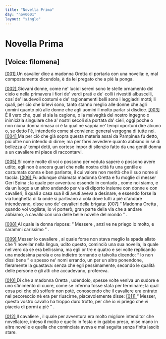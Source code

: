```yaml
---
title: "Novella Prima"
day: "nov0601"
layout: "single"
---
```

<div id="nov0601" type="novella" who="filomena">
 <h1>
  Novella Prima
 </h1>
 <p>
  <h2>
   [Voice: filomena]
  </h2>
 </p>
 <argument>
  <p>
   <a href="{{ site.baseurl }}enDecameron/nov0601#p06010001" id="p06010001">
    [001]
   </a>
   Un
   <name persref="cavaliere-0601" type="person">
    cavalier
   </name>
   dice a
   <name persref="oretta" type="person">
    madonna Oretta
   </name>
   di portarla con una novella: e, mal compostamente dicendola, &egrave; da lei pregato che a pi&egrave; la ponga.
  </p>
 </argument>
 <div3 type="commentary" who="filomena">
  <p>
   <a href="{{ site.baseurl }}enDecameron/nov0601#p06010002" id="p06010002">
    [002]
   </a>
   Giovani donne, come ne' lucidi sereni sono le stelle ornamento del cielo e nella primavera i fiori de' verdi prati e de' colli i rivestiti albuscelli, cos&iacute; de' laudevoli costumi e de' ragionamenti belli sono i leggiadri motti; li quali, per ci&ograve; che brievi sono, tanto stanno meglio alle donne che agli uomini quanto pi&uacute; alle donne che agli uomini il molto parlar si disdice.
   <a href="{{ site.baseurl }}enDecameron/nov0601#p06010003" id="p06010003">
    [003]
   </a>
   &Egrave; il vero che, qual si sia la cagione, o la malvagit&agrave; del nostro ingegno o inimicizia singulare che a' nostri secoli sia portata da' cieli, oggi poche o non niuna donna rimasa ci &egrave; la qual ne sappia ne' tempi oportuni dire alcuno o, se detto l'&egrave;, intenderlo come si conviene: general vergogna di tutte noi.
   <a href="{{ site.baseurl }}enDecameron/nov0601#p06010004" id="p06010004">
    [004]
   </a>
   Ma per ci&ograve; che gi&agrave; sopra questa materia assai da
   <name persref="pampinea" type="person">
    Pampinea
   </name>
   fu detto, pi&uacute; oltre non intendo di dirne; ma per farvi avvedere quanto abbiano in s&eacute; di bellezza a' tempi detti, un cortese impor di silenzio fatto da una
   <name persref="oretta" type="person">
    gentil donna
   </name>
   a un
   <name persref="cavaliere-0601" type="person">
    cavaliere
   </name>
   mi piace di raccontarvi.
  </p>
 </div3>
 <p>
  <a href="{{ site.baseurl }}enDecameron/nov0601#p06010005" id="p06010005">
   [005]
  </a>
  S&iacute; come molte di voi o possono per veduta sapere o possono avere udito, egli non &egrave; ancora guari che nella
  <name placeref="firenze" type="place">
   nostra citt&agrave;
  </name>
  fu una gentile e costumata donna e ben parlante, il cui valore non merit&ograve; che il suo nome si taccia.
  <a href="{{ site.baseurl }}enDecameron/nov0601#p06010006" id="p06010006">
   [006]
  </a>
  Fu adunque chiamata
  <name persref="oretta" type="person">
   madonna Oretta
  </name>
  e fu moglie di messer
  <name persref="gerispina" type="person">
   Geri Spina
  </name>
  ; la quale per avventura essendo in
  <name placeref="contado-0601" type="place">
   contado
  </name>
  , come noi siamo, e da un luogo a un altro andando per via di diporto insieme con donne e con cavalieri, li quali a casa sua il d&iacute; avuti aveva a desinare, e essendo forse la via lunghetta di l&agrave; onde si partivano a col&agrave; dove tutti a pi&egrave; d'andare intendevano, disse uno de' cavalieri della brigata:
  <a href="{{ site.baseurl }}enDecameron/nov0601#p06010007" id="p06010007">
   [007]
  </a>
  <q direct="unspecified" who="cavaliere-0601">
   <name persref="oretta" type="person">
    Madonna Oretta
   </name>
   , quando voi vogliate, io vi porter&ograve;, gran parte della via che a andare abbiamo, a cavallo con una delle belle novelle del mondo
  </q>
  .
 </p>
 <p>
  <a href="{{ site.baseurl }}enDecameron/nov0601#p06010008" id="p06010008">
   [008]
  </a>
  Al quale
  <name persref="oretta" type="person">
   la donna
  </name>
  rispose:
  <q direct="unspecified" who="oretta">
   <name persref="cavaliere-0601" type="person">
    Messere
   </name>
   , anzi ve ne priego io molto, e sarammi carissimo
  </q>
  .
 </p>
 <p>
  <a href="{{ site.baseurl }}enDecameron/nov0601#p06010009" id="p06010009">
   [009]
  </a>
  Messer lo
  <name persref="cavaliere-0601" type="person">
   cavaliere
  </name>
  , al quale forse non stava meglio la spada allato che 'l novellar nella lingua, udito questo, cominci&ograve; una sua novella, la quale nel vero da s&eacute; era bellissima, ma egli or tre e quatro e sei volte replicando una medesima parola e ora indietro tornando e talvolta dicendo:
  <q direct="unspecified" who="cavaliere-0601">
   Io non dissi bene
  </q>
  e spesso ne' nomi errando, un per un altro ponendone, fieramente la guastava: senza che egli pessimamente, secondo le qualit&agrave; delle persone e gli atti che accadevano, profereva.
 </p>
 <p>
  <a href="{{ site.baseurl }}enDecameron/nov0601#p06010010" id="p06010010">
   [010]
  </a>
  Di che a madonna
  <name persref="oretta" type="person">
   Oretta
  </name>
  , udendolo, spesse volte veniva un sudore e uno sfinimento di cuore, come se inferma fosse stata per terminare; la qual cosa poi che pi&uacute; sofferir non pot&eacute;, conoscendo che il
  <name persref="cavaliere-0601" type="person">
   cavaliere
  </name>
  era entrato nel pecoreccio n&eacute; era per riuscirne, piacevolemente disse:
  <a href="{{ site.baseurl }}enDecameron/nov0601#p06010011" id="p06010011">
   [011]
  </a>
  <q direct="unspecified" who="oretta">
   Messer, questo vostro cavallo ha troppo duro trotto, per che io vi priego che vi piaccia di pormi a pi&egrave;
  </q>
  .
 </p>
 <p>
  <a href="{{ site.baseurl }}enDecameron/nov0601#p06010012" id="p06010012">
   [012]
  </a>
  Il
  <name persref="cavaliere-0601" type="person">
   cavaliere
  </name>
  , il quale per avventura era molto migliore intenditor che novellatore, inteso il motto e quello in festa e in gabbo preso, mise mano in altre novelle e quella che cominciata aveva e mal seguita senza finita lasci&ograve; stare.
 </p>
</div>